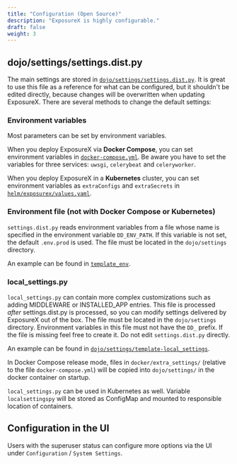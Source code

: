 ```yaml
---
title: "Configuration (Open Source)"
description: "ExposureX is highly configurable."
draft: false
weight: 3
---
```


## dojo/settings/settings.dist.py

The main settings are stored in [`dojo/settings/settings.dist.py`](https://github.com/ExposureX/django-ExposureX/blob/master/dojo/settings/settings.dist.py). It is great to use this file as a reference for what can be configured, but it shouldn\'t be edited directly, because changes will be overwritten when updating ExposureX. There are several methods to change the default settings:

### Environment variables

Most parameters can be set by environment variables. 

When you deploy ExposureX via **Docker Compose**, you can set environment variables in [`docker-compose.yml`](https://github.com/ExposureX/django-ExposureX/blob/master/docker-compose.yml). Be aware you have to set the variables for three services: `uwsgi`, `celerybeat` and `celeryworker`.

When you deploy ExposureX in a **Kubernetes** cluster, you can set environment variables as `extraConfigs` and `extraSecrets` in [`helm/exposurex/values.yaml`](https://github.com/ExposureX/django-ExposureX/blob/master/helm/exposurex/values.yaml).

### Environment file (not with Docker Compose or Kubernetes)

`settings.dist.py` reads environment variables from a file whose name is specified in the environment variable `DD_ENV_PATH`. If this variable is not set, the default `.env.prod` is used. The file must be located in the `dojo/settings` directory.

An example can be found in [`template_env`](https://github.com/ExposureX/django-ExposureX/blob/master/dojo/settings/template-env).

### local_settings.py

`local_settings.py` can contain more complex customizations such as adding MIDDLEWARE or INSTALLED_APP entries.
This file is processed *after* settings.dist.py is processed, so you can modify settings delivered by ExposureX out of the box.
 The file must be located in the `dojo/settings` directory. Environment variables in this file must not have the `DD_` prefix.
If the file is missing feel free to create it. Do not edit `settings.dist.py` directly.

An example can be found in [`dojo/settings/template-local_settings`](https://github.com/ExposureX/django-ExposureX/blob/master/dojo/settings/template-local_settings).

In Docker Compose release mode, files in `docker/extra_settings/` (relative to the file `docker-compose.yml`) will be copied into `dojo/settings/` in the docker container on startup.

`local_settings.py` can be used in Kubernetes as well. Variable `localsettingspy` will be stored as ConfigMap and mounted to responsible location of containers.

## Configuration in the UI

Users with the superuser status can configure more options via the UI under `Configuration` / `System Settings`. 
